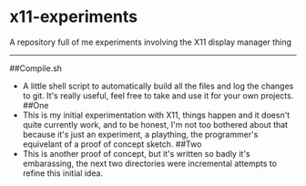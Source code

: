 # x11-experiments
A repository full of me experiments involving the X11 display manager thing


------
##Compile.sh
- A little shell script to automatically build all the files and log the changes
to git.
It's really useful, feel free to take and use it for your own projects.
##One
- This is my initial experimentation  with X11, things happen and it doesn't quite currently work, and to be honest, I'm not too bothered about that because it's just an experiment, a plaything, the programmer's equivelant of a proof of concept sketch.
##Two
- This is another proof of concept, but it's written so badly it's embarassing, the next two directories were incremental attempts to refine this initial idea.
